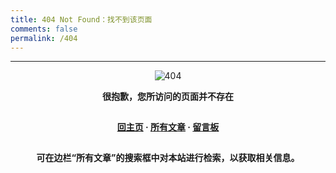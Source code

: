 ```yaml
---
title: 404 Not Found：找不到该页面
comments: false
permalink: /404
---
```


<style type="text/css">
	.article-title {
		font-size: 2.1em;
	}
	strong a {
		color: #747474;
	}
	.share {
		display: none;
	}
	.player {
		margin-left: -10px;
	}
	.sign {
		text-align: right;
		font-style: italic;
	}
  	#page-visit {
		display: none;
	}
	.center {
		text-align: center;
		height: 2.5em;
		font-weight: bold;
	}
	.search2 {
		height: 2.2em;
		font-size: 1em;
		width: 50%;
		margin: auto 24%;
		color: #727272;
		opacity: .6;
		border: 2px solid lightgray;
	}
	.search2:hover {
		opacity: 1;
		box-shadow: 0 0 10px rgba(0, 0, 0, 0.3)
		};
	.article-entry hr {
		margin: 0;
	}
	.pic {
		text-align: center;
		margin: 0;
	}
	.pic br {
  		display: none;
  	}
</style>

***

<div class="pic">
<img name="github_icon" src="http://home.cs-tao.cc/github-content/contents/blog/image/github.png" alt="404" title="404">
</div>

<p class="center">很抱歉，您所访问的页面并不存在 </p>

<p class="center"><a href="/">回主页</a> · <a href="/archives">所有文章</a> · <a href="/messages">留言板</a></p>

<p class="center">可在边栏“所有文章”的搜索框中对本站进行检索，以获取相关信息。</p>
